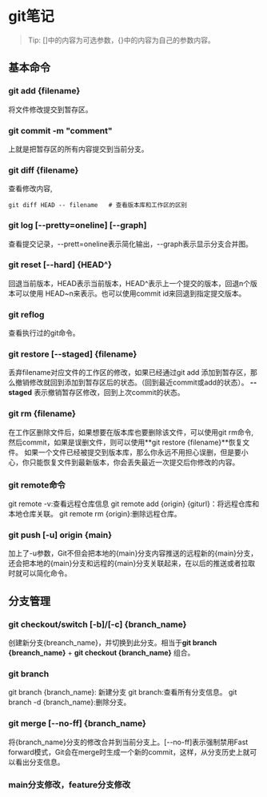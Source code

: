# git笔记

> Tip: []中的内容为可选参数，{}中的内容为自己的参数内容。

## 基本命令

### git add {filename}

将文件修改提交到暂存区。

### git commit -m "comment"

上就是把暂存区的所有内容提交到当前分支。

### git diff {filename}

查看修改内容,

```git
git diff HEAD -- filename   # 查看版本库和工作区的区别
```

### git log [--pretty=oneline] [--graph]

查看提交记录，--prett=oneline表示简化输出，--graph表示显示分支合并图。

### git reset [--hard] {HEAD^}

回退当前版本，HEAD表示当前版本，HEAD^表示上一个提交的版本，回退n个版本可以使用 HEAD~n来表示。也可以使用commit id来回退到指定提交版本。

### git reflog

查看执行过的git命令。

### git restore [--staged] {filename}

丢弃filename对应文件的工作区的修改，如果已经通过git add 添加到暂存区，那么撤销修改就回到添加到暂存区后的状态。（回到最近commit或add的状态）。 **--staged** 表示撤销暂存区修改，回到上次commit的状态。

### git rm {filename}

在工作区删除文件后，如果想要在版本库也要删除该文件，可以使用git rm命令,然后commit，如果是误删文件，则可以使用**git restore {filename}**恢复文件。
如果一个文件已经被提交到版本库，那么你永远不用担心误删，但是要小心，你只能恢复文件到最新版本，你会丢失最近一次提交后你修改的内容。

### git remote命令

git remote -v:查看远程仓库信息
git remote add {origin} {giturl}：将远程仓库和本地仓库关联。
git remote rm {origin}:删除远程仓库。

### git push [-u] origin {main}

加上了-u参数，Git不但会把本地的{main}分支内容推送的远程新的{main}分支，还会把本地的{main}分支和远程的{main}分支关联起来，在以后的推送或者拉取时就可以简化命令。

## 分支管理

### git checkout/switch [-b]/[-c] {branch_name}

创建新分支{breanch_name}，并切换到此分支。相当于**git branch {breanch_name}** + **git checkout {branch_name}** 组合。

### git branch

git branch {branch_name}: 新建分支
git branch:查看所有分支信息。
git branch -d {branch_name}:删除分支。

### git merge [--no-ff] {branch_name}

将{branch_name}分支的修改合并到当前分支上。[--no-ff]表示强制禁用Fast forward模式，Git会在merge时生成一个新的commit，这样，从分支历史上就可以看出分支信息。

### main分支修改，feature分支修改
